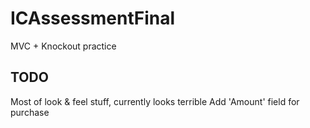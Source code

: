 # ICAssessmentFinal
MVC + Knockout practice

## TODO
Most of look & feel stuff, currently looks terrible
Add 'Amount' field for purchase
